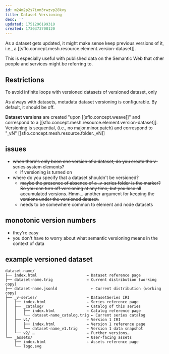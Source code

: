 ```yaml
---
id: m24m2p2s7iom3rwzvp28kvy
title: Dataset Versioning
desc: ''
updated: 1751296199310
created: 1730373700120
---
```


As a dataset gets updated, it might make sense keep previous versions of it, i.e., a [[sflo.concept.mesh.resource.element.version-dataset]].

This is especially useful with published data on the Semantic Web that other people and services might be referring to.

## Restrictions 

To avoid infinite loops with versioned datasets of versioned dataset, only 

As always with datasets, metadata dataset versioning is configurable. By default, it should be off.

**Dataset versions** are created "upon [[sflo.concept.weave]]" and correspond to a [[sflo.concept.mesh.resource.element.version-dataset]]. Versioning is sequential, (i.e., no major.minor.patch) and correspond to "_vN" [[sflo.concept.mesh.resource.folder._vN]]


## issues

- ~~when there's only been one version of a dataset, do you create the v-series  system elements?~~
  - if versioning is turned on
- where do you specify that a dataset shouldn't be versioned? 
  - ~~maybe the presence of absence of a _v-series folder is the marker? So you can turn off versioning at any time, but you lose all accumulated versions. Hmm... another argument for keeping the versions under the versioned dataset.~~
  - needs to be somewhere common to element and node datasets

## monotonic version numbers

- they're easy
- you don't have to worry about what semantic versioning means in the context of
  data

## example versioned dataset

```
dataset-name/
├── index.html                      ← Dataset reference page  
├── dataset-name.trig               ← Current distribution (working copy)  
├── dataset-name.jsonld               ← Current distribution (working copy)  
├── _v-series/                      ← DatasetSeries IRI  
│   ├── index.html                  ← Series reference page  
│   ├── _catalog/                   ← Catalog of this series  
│   │   ├── index.html              ← Catalog reference page  
│   │   └── dataset-name_catalog.trig ← Current series catalog  
│   ├── v1/                         ← Version 1 IRI  
│   │   ├── index.html              ← Version 1 reference page  
│   │   └── dataset-name_v1.trig    ← Version 1 data snapshot  
│   └── v2/ …                       ← Further versions…  
└── _assets/                        ← User‐facing assets  
    ├── index.html                  ← Assets reference page  
    └── logo.svg
```
